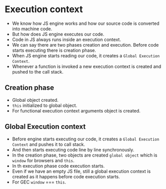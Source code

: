 # Execution context

- We know how JS engine works and how our source code is converted into machine code.
- But how does JS engine executes our code.
- Code in JS always runs inside an execution context.
- We can say there are two phases creation and execution. Before code starts executing there is creation phase.
- When JS engine starts reading our code, it creates a `Global Execution Context`.
- Whenever a function is invoked a new execution context is created and pushed to the call stack.


## Creation phase

- Global object created.
- `this` initialized to global object.
- For functional execution context arguments object is created.

## Global Execution context

- Before engine starts executing our code, it creates a `Global Execution Context` and pushes it to call stack.
- And then starts executing code line by line synchronously.
- In the creation phase, two objects are created `global object` which is `window` for browsers and `this`.
- In th execution phase code execution starts.
- Even if we have an empty JS file, still a global execution context is created as it happens before code execution starts.
- For GEC `window` === `this`.
